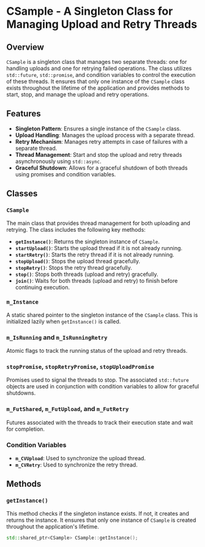 # CSample - A Singleton Class for Managing Upload and Retry Threads

## Overview

`CSample` is a singleton class that manages two separate threads: one for handling uploads and one for retrying failed operations. The class utilizes `std::future`, `std::promise`, and condition variables to control the execution of these threads. It ensures that only one instance of the `CSample` class exists throughout the lifetime of the application and provides methods to start, stop, and manage the upload and retry operations.

## Features

- **Singleton Pattern**: Ensures a single instance of the `CSample` class.
- **Upload Handling**: Manages the upload process with a separate thread.
- **Retry Mechanism**: Manages retry attempts in case of failures with a separate thread.
- **Thread Management**: Start and stop the upload and retry threads asynchronously using `std::async`.
- **Graceful Shutdown**: Allows for a graceful shutdown of both threads using promises and condition variables.

## Classes

### `CSample`

The main class that provides thread management for both uploading and retrying. The class includes the following key methods:

- **`getInstance()`**: Returns the singleton instance of `CSample`.
- **`startUpload()`**: Starts the upload thread if it is not already running.
- **`startRetry()`**: Starts the retry thread if it is not already running.
- **`stopUpload()`**: Stops the upload thread gracefully.
- **`stopRetry()`**: Stops the retry thread gracefully.
- **`stop()`**: Stops both threads (upload and retry) gracefully.
- **`join()`**: Waits for both threads (upload and retry) to finish before continuing execution.

### `m_Instance`

A static shared pointer to the singleton instance of the `CSample` class. This is initialized lazily when `getInstance()` is called.

### `m_IsRunning` and `m_IsRunningRetry`

Atomic flags to track the running status of the upload and retry threads.

### `stopPromise`, `stopRetryPromise`, `stopUploadPromise`

Promises used to signal the threads to stop. The associated `std::future` objects are used in conjunction with condition variables to allow for graceful shutdowns.

### `m_FutShared`, `m_FutUpload`, and `m_FutRetry`

Futures associated with the threads to track their execution state and wait for completion.

### Condition Variables

- **`m_CVUpload`**: Used to synchronize the upload thread.
- **`m_CVRetry`**: Used to synchronize the retry thread.

## Methods

### `getInstance()`

This method checks if the singleton instance exists. If not, it creates and returns the instance. It ensures that only one instance of `CSample` is created throughout the application's lifetime.

```cpp
std::shared_ptr<CSample> CSample::getInstance();
